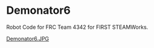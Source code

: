 # Demonator6
Robot Code for FRC Team 4342 for FIRST STEAMWorks.

[Demonator6.JPG](http://i.imgur.com/MVJdiC3.jpg)
